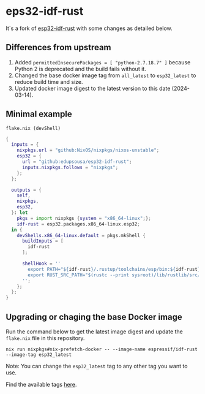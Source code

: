 # eps32-idf-rust

It`s a fork of [esp32-idf-rust](github.com/knarkzel/esp32) with some changes as detailed below.

## Differences from upstream

1. Added `permittedInsecurePackages = [ "python-2.7.18.7" ]` because Python 2 is deprecated and the build fails without it.
2. Changed the base docker image tag from `all_latest` to `esp32_latest` to reduce build time and size.
3. Updated docker image digest to the latest version to this date (2024-03-14).

## Minimal example 

`flake.nix (devShell)`
```nix
{
  inputs = {
    nixpkgs.url = "github:NixOS/nixpkgs/nixos-unstable";
    esp32 = {
      url = "github:edupsousa/esp32-idf-rust";
      inputs.nixpkgs.follows = "nixpkgs";
    };
  };

  outputs = {
    self,
    nixpkgs,
    esp32,
  }: let
    pkgs = import nixpkgs {system = "x86_64-linux";};
    idf-rust = esp32.packages.x86_64-linux.esp32;
  in {
    devShells.x86_64-linux.default = pkgs.mkShell {
      buildInputs = [
        idf-rust
      ];

      shellHook = ''
        export PATH="${idf-rust}/.rustup/toolchains/esp/bin:${idf-rust}/.rustup/toolchains/esp/xtensa-esp-elf/esp-13.2.0_20230928/xtensa-esp-elf/bin:$PATH"
        export RUST_SRC_PATH="$(rustc --print sysroot)/lib/rustlib/src/rust/src"
      '';
    };
  };
}
```

## Upgrading or chaging the base Docker image

Run the command below to get the latest image digest and update the `flake.nix` file in this repository.

```
nix run nixpkgs#nix-prefetch-docker -- --image-name espressif/idf-rust --image-tag esp32_latest
```


Note: You can change the `esp32_latest` tag to any other tag you want to use. 

Find the available tags [here](https://hub.docker.com/r/espressif/idf-rust/tags).
